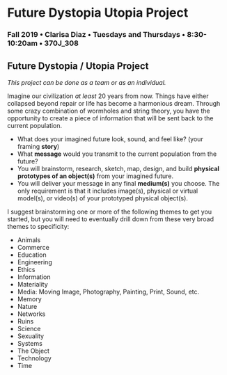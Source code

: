 # Future Dystopia Utopia Project

### Fall 2019 • Clarisa Diaz • Tuesdays and Thursdays • 8:30-10:20am • 370J_308

## Future Dystopia / Utopia Project

_This project can be done as a team or as an individual._

Imagine our civilization _at least_ 20 years from now. Things have either collapsed beyond repair or life has become a harmonious dream. Through some crazy combination of wormholes and string theory, you have the opportunity to create a piece of information that will be sent back to the current population.

* What does your imagined future look, sound, and feel like? \(your framing **story**\)
* What **message** would you transmit to the current population from the future? 
* You will brainstorm, research, sketch, map, design, and build **physical prototypes of an object\(s\)** from your imagined future.
* You will deliver your message in any final **medium\(s\)** you choose. The only requirement is that it includes image\(s\), physical or virtual model\(s\), or video\(s\) of your prototyped physical object\(s\).

I suggest brainstorming one or more of the following themes to get you started, but you will need to eventually drill down from these very broad themes to specificity:

* Animals
* Commerce
* Education
* Engineering
* Ethics
* Information
* Materiality
* Media: Moving Image, Photography, Painting, Print, Sound, etc.
* Memory
* Nature
* Networks
* Ruins
* Science
* Sexuality
* Systems
* The Object
* Technology
* Time


